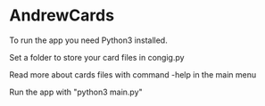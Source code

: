 # AndrewCards

To run the app you need Python3 installed.

Set a folder to store your card files in congig.py

Read more about cards files with command -help in the main menu

Run the app with "python3 main.py"

